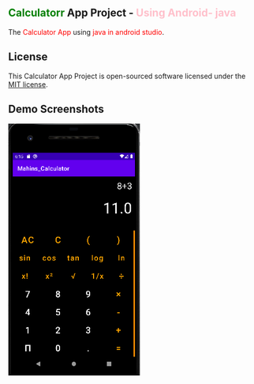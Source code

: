 <head>
    <meta name='keywords' content='android, java, calcultaor, scientific'>
</head>

## <span style='color:green;'>Calculatorr</span> App Project - <span style='color:pink;'>Using Android- java</span>

The <span style='color:red;'>Calculator App</span> using <span style='color:red;'>java in android studio</span>.

## License

This Calculator App Project is open-sourced software licensed under the [MIT license](https://opensource.org/licenses/MIT).

## Demo Screenshots

<img src="/app/src/main/res/drawable/calculator.PNG" alt="open weather api" />


